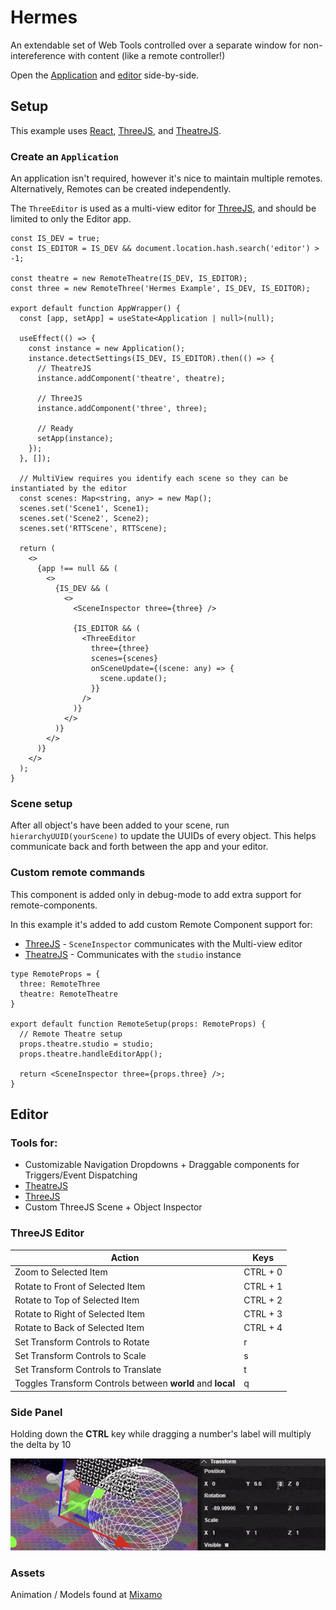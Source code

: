 # Hermes

An extendable set of Web Tools controlled over a separate window for non-intereference with content (like a remote controller!)

Open the [Application](https://hermes-lovat.vercel.app/) and [editor](https://hermes-lovat.vercel.app/#editor) side-by-side.

## Setup

This example uses [React](https://react.dev/), [ThreeJS](https://threejs.org/), and [TheatreJS](https://theatrejs.com/).

### Create an `Application`

An application isn't required, however it's nice to maintain multiple remotes. Alternatively, Remotes can be created independently.

The `ThreeEditor` is used as a multi-view editor for [ThreeJS](https://threejs.org/), and should be limited to only the Editor app.

```
const IS_DEV = true;
const IS_EDITOR = IS_DEV && document.location.hash.search('editor') > -1;

const theatre = new RemoteTheatre(IS_DEV, IS_EDITOR);
const three = new RemoteThree('Hermes Example', IS_DEV, IS_EDITOR);

export default function AppWrapper() {
  const [app, setApp] = useState<Application | null>(null);

  useEffect(() => {
    const instance = new Application();
    instance.detectSettings(IS_DEV, IS_EDITOR).then(() => {
      // TheatreJS
      instance.addComponent('theatre', theatre);

      // ThreeJS
      instance.addComponent('three', three);

      // Ready
      setApp(instance);
    });
  }, []);

  // MultiView requires you identify each scene so they can be instantiated by the editor
  const scenes: Map<string, any> = new Map();
  scenes.set('Scene1', Scene1);
  scenes.set('Scene2', Scene2);
  scenes.set('RTTScene', RTTScene);

  return (
    <>
      {app !== null && (
        <>
          {IS_DEV && (
            <>
              <SceneInspector three={three} />

              {IS_EDITOR && (
                <ThreeEditor
                  three={three}
                  scenes={scenes}
                  onSceneUpdate={(scene: any) => {
                    scene.update();
                  }}
                />
              )}
            </>
          )}
        </>
      )}
    </>
  );
}
```

### Scene setup

After all object's have been added to your scene, run `hierarchyUUID(yourScene)` to update the UUIDs of every object. This helps communicate back and forth between the app and your editor.

### Custom remote commands

This component is added only in debug-mode to add extra support for remote-components.

In this example it's added to add custom Remote Component support for:

- [ThreeJS](https://threejs.org/) - `SceneInspector` communicates with the Multi-view editor
- [TheatreJS](https://theatrejs.com/) - Communicates with the `studio` instance

```
type RemoteProps = {
  three: RemoteThree
  theatre: RemoteTheatre
}

export default function RemoteSetup(props: RemoteProps) {
  // Remote Theatre setup
  props.theatre.studio = studio;
  props.theatre.handleEditorApp();

  return <SceneInspector three={props.three} />;
}
```

## Editor

### Tools for:

- Customizable Navigation Dropdowns + Draggable components for Triggers/Event Dispatching
- [TheatreJS](https://www.theatrejs.com/)
- [ThreeJS](https://threejs.org/)
- Custom ThreeJS Scene + Object Inspector

### ThreeJS Editor

| Action | Keys |
| ------ | ------ |
| Zoom to Selected Item | CTRL + 0 |
| Rotate to Front of Selected Item | CTRL + 1 |
| Rotate to Top of Selected Item | CTRL + 2 |
| Rotate to Right of Selected Item | CTRL + 3 |
| Rotate to Back of Selected Item | CTRL + 4 |
| Set Transform Controls to Rotate | r |
| Set Transform Controls to Scale | s |
| Set Transform Controls to Translate | t |
| Toggles Transform Controls between **world** and **local** | q |

### Side Panel

Holding down the **CTRL** key while dragging a number's label will multiply the delta by 10

![Drag Multiplier](images/dragMultiplier.gif)

### Assets

Animation / Models found at [Mixamo](https://www.mixamo.com/)
